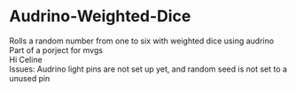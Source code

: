 # Audrino-Weighted-Dice 
Rolls a random number from one to six with weighted dice using audrino  <br>
Part of a porject for mvgs  <br>
Hi Celine  <Br>
Issues: Audrino light pins are not set up yet, and random seed is not set to a unused pin <br>
